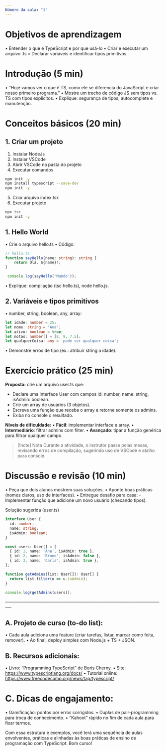 ```yaml
---
Número da aula: "1"
---
```

# Objetivos de aprendizagem

• Entender o que é TypeScript e por que usá-lo
• Criar e executar um arquivo .ts
• Declarar variáveis e identificar tipos primitivos

# Introdução (5 min)

• “Hoje vamos ver o que é TS, como ele se diferencia do JavaScript e criar nosso primeiro programa.”
• Mostre um trecho de código JS sem tipos vs. TS com tipos explícitos.
• Explique: segurança de tipos, autocomplete e manutenção.
# Conceitos básicos (20 min)

## 1. Criar um projeto

1. Instalar NodeJs
2. Instalar VSCode
3. Abrir VSCode na pasta do projeto
4. Executar comandos
```bash
npm init -y
npm install typescript --save-dev
npm init -y
```
5. Criar arquivo index.tsx
6. Executar projeto
```bash
npx tsc
npm init -y
```
## 1. Hello World

• Crie o arquivo hello.ts
• Código:
```typescript
// hello.ts
function sayHello(name: string): string {
	return Olá, ${name}!;
}

 console.log(sayHello('Mundo'));
 ```

• Explique: compilação (tsc hello.ts), node hello.js.

## 2. Variáveis e tipos primitivos

• number, string, boolean, any, array:
```ts
let idade: number = 25; 
let nome: string = 'Ana'; 
let ativo: boolean = true; 
let notas: number[] = [8, 9, 7.5]; 
let qualquerCoisa: any = 'pode ser qualquer coisa';
```

• Demonstre erros de tipo (ex.: atribuir string a idade).

# Exercício prático (25 min)

**Proposta:** crie um arquivo user.ts que:
- Declare uma interface User com campos id: number, name: string, isAdmin: boolean.
- Crie um array de usuários (3 objetos).
- Escreva uma função que receba o array e retorne somente os admins.
- Exiba no console o resultado.

**Níveis de dificuldade:**
• **Fácil**: implementar interface e array.
• **Intermediário**: filtrar admins com filter.
• **Avançado**: tipar a função genérica para filtrar qualquer campo.

> [!note] Nota
> Durante a atividade, o instrutor passe pelas mesas, revisando erros de compilação, sugerindo uso de VSCode e atalho para console.


# Discussão e revisão (10 min)

• Peça que dois alunos mostrem suas soluções.
• Aponte boas práticas (nomes claros, uso de interfaces).
• Entregue desafio para casa:
	- Implementar função que adicione um novo usuário (checando tipos).


Solução sugerida (user.ts)

```ts
interface User {
  id: number;
  name: string;
  isAdmin: boolean;
}

const users: User[] = [
  { id: 1, name: 'Ana', isAdmin: true },
  { id: 2, name: 'Bruno', isAdmin: false },
  { id: 3, name: 'Carla', isAdmin: true },
];

function getAdmins(list: User[]): User[] {
  return list.filter(u => u.isAdmin);
}

console.log(getAdmins(users));
```
────────────────────────────────────────────────────

## A. Projeto de curso (to-do list):

• Cada aula adiciona uma feature (criar tarefas, listar, marcar como feita, remover).
• Ao final, deploy simples com Node.js + TS + JSON.

## B. Recursos adicionais:

• Livro: “Programming TypeScript” de Boris Cherny.
• Site: https://www.typescriptlang.org/docs/
• Tutorial online: https://www.freecodecamp.org/news/tag/typescript/

# C. Dicas de engajamento:

• Gamificação: pontos por erros corrigidos.
• Duplas de pair-programming para troca de conhecimento.
• “Kahoot” rápido no fim de cada aula para fixar termos.

Com essa estrutura e exemplos, você terá uma sequência de aulas envolventes, práticas e alinhadas às boas práticas de ensino de programação com TypeScript. Bom curso!
